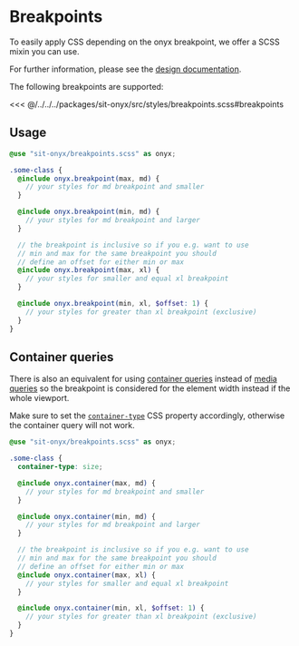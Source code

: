 # Breakpoints

To easily apply CSS depending on the onyx breakpoint, we offer a SCSS mixin you can use.

For further information, please see the [design documentation](/basics/breakpoints-grid#breakpoints).

The following breakpoints are supported:

<<< @/../../../packages/sit-onyx/src/styles/breakpoints.scss#breakpoints

## Usage

```scss
@use "sit-onyx/breakpoints.scss" as onyx;

.some-class {
  @include onyx.breakpoint(max, md) {
    // your styles for md breakpoint and smaller
  }

  @include onyx.breakpoint(min, md) {
    // your styles for md breakpoint and larger
  }

  // the breakpoint is inclusive so if you e.g. want to use
  // min and max for the same breakpoint you should
  // define an offset for either min or max
  @include onyx.breakpoint(max, xl) {
    // your styles for smaller and equal xl breakpoint
  }

  @include onyx.breakpoint(min, xl, $offset: 1) {
    // your styles for greater than xl breakpoint (exclusive)
  }
}
```

## Container queries

There is also an equivalent for using [container queries](https://developer.mozilla.org/en-US/docs/Web/CSS/CSS_containment/Container_queries) instead of [media queries](https://developer.mozilla.org/en-US/docs/Web/CSS/CSS_media_queries/Using_media_queries) so the breakpoint is considered for the element width instead if the whole viewport.

Make sure to set the [`container-type`](https://developer.mozilla.org/en-US/docs/Web/CSS/CSS_containment/Container_queries#using_container_queries) CSS property accordingly, otherwise the container query will not work.

```scss
@use "sit-onyx/breakpoints.scss" as onyx;

.some-class {
  container-type: size;

  @include onyx.container(max, md) {
    // your styles for md breakpoint and smaller
  }

  @include onyx.container(min, md) {
    // your styles for md breakpoint and larger
  }

  // the breakpoint is inclusive so if you e.g. want to use
  // min and max for the same breakpoint you should
  // define an offset for either min or max
  @include onyx.container(max, xl) {
    // your styles for smaller and equal xl breakpoint
  }

  @include onyx.container(min, xl, $offset: 1) {
    // your styles for greater than xl breakpoint (exclusive)
  }
}
```

